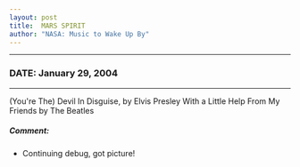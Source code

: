 ```yaml
---
layout: post
title:  MARS SPIRIT
author: "NASA: Music to Wake Up By"
---
```


----
### DATE: January 29, 2004
----
(You're The) Devil In Disguise, by Elvis Presley
With a Little Help From My Friends by The Beatles

##### Comment:
* Continuing debug, got picture!

